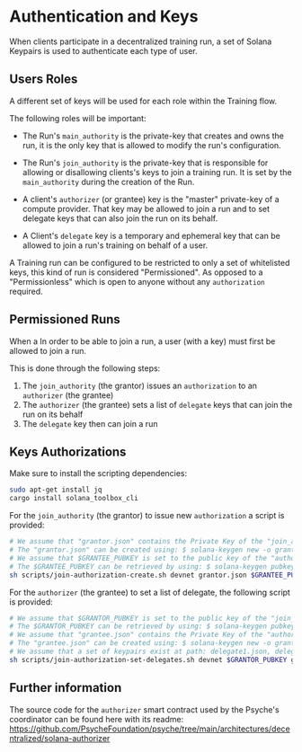 # Authentication and Keys

When clients participate in a decentralized training run, a set of Solana Keypairs is used to authenticate each type of user.

## Users Roles

A different set of keys will be used for each role within the Training flow.

The following roles will be important:

- The Run's `main_authority` is the private-key that creates and owns the run, it is the only key that is allowed to modify the run's configuration.

- The Run's `join_authority` is the private-key that is responsible for allowing or disallowing clients's keys to join a training run. It is set by the `main_authority` during the creation of the Run.

- A client's `authorizer` (or grantee) key is the "master" private-key of a compute provider. That key may be allowed to join a run and to set delegate keys that can also join the run on its behalf.

- A Client's `delegate` key is a temporary and ephemeral key that can be allowed to join a run's training on behalf of a user.

A Training run can be configured to be restricted to only a set of whitelisted keys, this kind of run is considered "Permissioned". As opposed to a "Permissionless" which is open to anyone without any `authorization` required.

## Permissioned Runs

When a In order to be able to join a run, a user (with a key) must first be allowed to join a run.

This is done through the following steps:

1. The `join_authority` (the grantor) issues an `authorization` to an `authorizer` (the grantee)
2. The `authorizer` (the grantee) sets a list of `delegate` keys that can join the run on its behalf
3. The `delegate` key then can join a run

## Keys Authorizations

Make sure to install the scripting dependencies:

```bash
sudo apt-get install jq
cargo install solana_toolbox_cli
```

For the `join_authority` (the grantor) to issue new `authorization` a script is provided:

```sh
# We assume that "grantor.json" contains the Private Key of the "join_authority"
# The "grantor.json" can be created using: $ solana-keygen new -o grantor.json
# We assume that $GRANTEE_PUBKEY is set to the public key of the "authorizer" (or grantee)
# The $GRANTEE_PUBKEY can be retrieved by using: $ solana-keygen pubkey grantee.json
sh scripts/join-authorization-create.sh devnet grantor.json $GRANTEE_PUBKEY
```

For the `authorizer` (the grantee) to set a list of delegate, the following script is provided:

```sh
# We assume that $GRANTOR_PUBKEY is set to the public key of the "join_authority" of the run
# The $GRANTOR_PUBKEY can be retrieved by using: $ solana-keygen pubkey grantor.json
# We assume that "grantee.json" contains the Private Key of the "authorizer"
# The "grantee.json" can be created using: $ solana-keygen new -o grantee.json
# We assume that a set of keypairs exist at path: delegate1.json, delegate2.json, etc
sh scripts/join-authorization-set-delegates.sh devnet $GRANTOR_PUBKEY grantee.json delegate*.json
```

## Further information

The source code for the `authorizer` smart contract used by the Psyche's coordinator can be found here with its readme: <https://github.com/PsycheFoundation/psyche/tree/main/architectures/decentralized/solana-authorizer>
